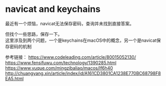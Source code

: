 # navicat and keychains
最近有一个烦恼，navicat无法保存密码，查询并未找到直接答案。

但找个一些思路，保存一下。  
这里涉及到两个问题，一个是keychains在macOS中的概念，另一个是navicat保存密码的机制

参考链接：
https://www.codeleading.com/article/80015052130/
https://www.fensifuwu.com/technology/1390285.html
https://www.yuque.com/mingzibaliao/macos/lf6h40
http://chuangyang.xin/article/index/id/A161CD3801CA1238E770BC68798F8EA5.html